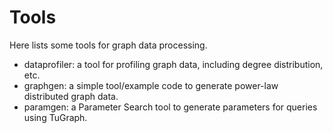 # Tools

Here lists some tools for graph data processing.
- dataprofiler: a tool for profiling graph data, including degree distribution, etc.
- graphgen: a simple tool/example code to generate power-law distributed graph data.
- paramgen: a Parameter Search tool to generate parameters for queries using TuGraph.